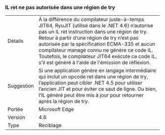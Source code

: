 ### <a name="il-ret-not-allowed-in-a-try-region"></a>IL ret ne pas autorisée dans une région de try

|   |   |
|---|---|
|Détails|À la différence du compilateur juste-à-temps JIT64, RyuJIT (utilisé dans le .NET 4.6) n’autorise pas un IL ret instruction dans une région de try. Retour à partir d’une région de try n’est pas autorisée par la spécification ECMA-335 et aucun compilateur managé connu ne génère ce code IL. Toutefois, le compilateur JIT64 exécute ce code IL, s'il est généré à l'aide de l'émission de réflexion.|
|Suggestion|Si une application génère en langage intermédiaire qui inclut un opcode ret dans une région de try, l’application peut cibler .NET 4.5 pour utiliser l’ancien JIT et pour éviter ce saut de ligne. Ou bien, l’IL généré peut être mis à jour pour retourner après la région de try.|
|Portée|Microsoft Edge|
|Version|4.6|
|Type|Reciblage|

